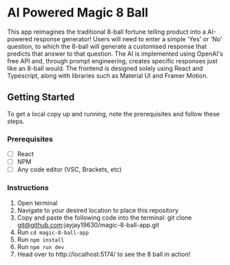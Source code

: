 # AI Powered Magic 8 Ball

This app reimagines the traditional 8-ball fortune telling product into a AI-powered response generator! Users will need to enter a simple 'Yes' or 'No' question, to which the 8-ball will generate a customised response that predicts that answer to that question. The AI is implemented using OpenAI's free API and, through prompt engineering, creates specific responses just like an 8-ball would. The frontend is designed solely using React and Typescript, along with libraries such as Material UI and Framer Motion. 

## Getting Started

To get a local copy up and running, note the prerequisites and follow these steps.

### Prerequisites

- [ ] React
- [ ] NPM
- [ ] Any code editor (VSC, Brackets, etc)

### Instructions

1. Open terminal
2. Navigate to your desired location to place this repository
3. Copy and paste the following code into the terminal: git clone git@github.com:jayjay19630/magic-8-ball-app.git
4. Run `cd magic-8-ball-app`
5. Run `npm install`
7. Run `npm run dev`
8. Head over to http://localhost:5174/ to see the 8 ball in action!